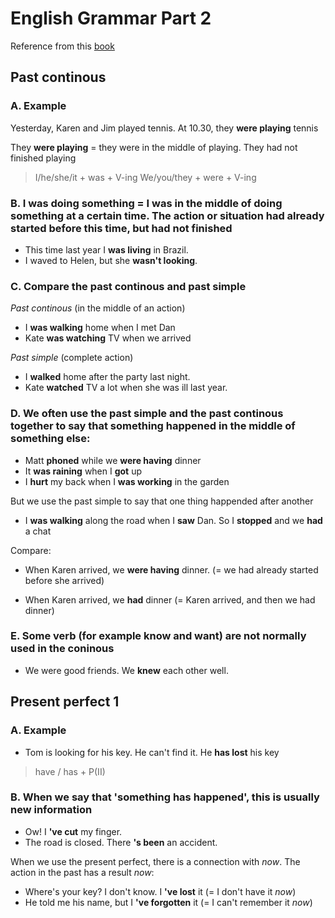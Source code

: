 # English Grammar Part 2

Reference from this [book](https://www.amazon.co.jp/English-Grammar-Answers-Interactive-eBook/dp/1107539331/ref=sr_1_1?adgrpid=53651685819&gclid=CjwKCAjw36DpBRAYEiwAmVVDMHcaXf2vJlkN47FInuhmJxOLm2tsMnYNDv_q-y75FKQXbUZPUnk1nBoCTKwQAvD_BwE&hvadid=338514566391&hvdev=c&hvlocphy=1009306&hvnetw=g&hvpos=1t1&hvqmt=e&hvrand=11925303196945260447&hvtargid=aud-762433167318%3Akwd-309675736219&hydadcr=11365_10884845&jp-ad-ap=0&keywords=%EF%BD%85%EF%BD%8E%EF%BD%87%EF%BD%8C%EF%BD%89%EF%BD%93%EF%BD%88+%EF%BD%87%EF%BD%92%EF%BD%81%EF%BD%8D%EF%BD%8D%EF%BD%81%EF%BD%92+%EF%BD%89%EF%BD%8E+%EF%BD%95%EF%BD%93%EF%BD%85&qid=1562992390&s=gateway&sr=8-1)

## Past continous

### A. Example

Yesterday, Karen and Jim played tennis. At 10.30, they **were playing** tennis

They **were playing** = they were in the middle of playing. They had not finished playing

> I/he/she/it + was + V-ing
> We/you/they + were + V-ing

### B. I was doing something = I was in the middle of doing something at a certain time. The action or situation had already started before this time, but had not finished

- This time last year I **was living** in Brazil.
- I waved to Helen, but she **wasn't looking**.

### C. Compare the past continous and past simple

*Past continous* (in the middle of an action)
- I **was walking** home when I met Dan
- Kate **was watching** TV when we arrived

*Past simple* (complete action)
- I **walked** home after the party last night.
- Kate **watched** TV a lot when she was ill last year.

### D. We often use the past simple and the past continous together to say that something happened in the middle of something else:
- Matt **phoned** while we **were having** dinner
- It **was raining** when I **got** up
- I **hurt** my back when I **was working** in the garden

But we use the past simple to say that one thing happended after another
- I **was walking** along the road when I **saw** Dan. So I **stopped** and we **had** a chat

Compare:
- When Karen arrived, we **were having** dinner. (= we had already started before she arrived)

- When Karen arrived, we **had** dinner (= Karen arrived, and then we had dinner)

### E. Some verb (for example know and want) are not normally used in the coninous
- We were good friends. We **knew** each other well.


## Present perfect 1

### A. Example

- Tom is looking for his key. He can't find it. He **has lost** his key

> have / has + P(II)

### B. When we say that 'something has happened', this is usually new information

- Ow! I **'ve cut** my finger.
- The road is closed. There **'s been** an accident.

When we use the present perfect, there is a connection with *now*. The action in the past has a result *now*:

- Where's your key? I don't know. I **'ve lost** it (= I don't have it *now*)
- He told me his name, but I **'ve forgotten** it (= I can't remember it *now*)
